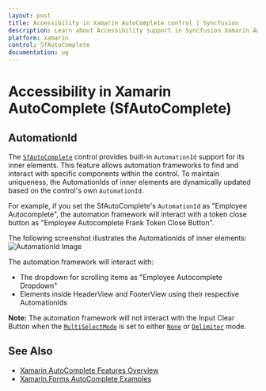 ```yaml
---
layout: post
title: Accessibility in Xamarin AutoComplete control | Syncfusion
description: Learn about Accessibility support in Syncfusion Xamarin AutoComplete (SfAutoComplete) control and more details.
platform: xamarin
control: SfAutoComplete
documentation: ug
---
```


# Accessibility in Xamarin AutoComplete (SfAutoComplete)

## AutomationId

The [`SfAutoComplete`](https://help.syncfusion.com/cr/xamarin/Syncfusion.SfAutoComplete.XForms.SfAutoComplete.html) control provides built-in `AutomationId` support for its inner elements. This feature allows automation frameworks to find and interact with specific components within the control. To maintain uniqueness, the AutomationIds of inner elements are dynamically updated based on the control's own `AutomationId`.

For example, if you set the SfAutoComplete's `AutomationId` as "Employee Autocomplete", the automation framework will interact with a token close button as "Employee Autocomplete Frank Token Close Button".

The following screenshot illustrates the AutomationIds of inner elements:
![AutomationId Image](images/AutomationId/AutomationId.png)

The automation framework will interact with:
- The dropdown for scrolling items as "Employee Autocomplete Dropdown"
- Elements inside HeaderView and FooterView using their respective AutomationIds

**Note:** The automation framework will not interact with the Input Clear Button when the [`MultiSelectMode`](https://help.syncfusion.com/cr/xamarin/Syncfusion.SfAutoComplete.XForms.SfAutoComplete.html#Syncfusion_SfAutoComplete_XForms_SfAutoComplete_MultiSelectMode) is set to either [`None`](https://help.syncfusion.com/cr/xamarin/Syncfusion.SfAutoComplete.XForms.MultiSelectMode.html#Syncfusion_SfAutoComplete_XForms_MultiSelectMode_None) or [`Delimiter`](https://help.syncfusion.com/cr/xamarin/Syncfusion.SfAutoComplete.XForms.MultiSelectMode.html#Syncfusion_SfAutoComplete_XForms_MultiSelectMode_Delimiter) mode.

## See Also

* [Xamarin AutoComplete Features Overview](https://www.syncfusion.com/xamarin-ui-controls/xamarin-autocomplete)
* [Xamarin.Forms AutoComplete Examples](https://github.com/syncfusion/xamarin-demos/tree/master/Forms/AutoComplete)

